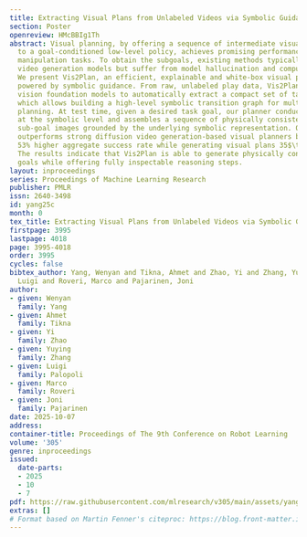 ```yaml
---
title: Extracting Visual Plans from Unlabeled Videos via Symbolic Guidance
section: Poster
openreview: HMcBBIg1Th
abstract: Visual planning, by offering a sequence of intermediate visual subgoals
  to a goal-conditioned low-level policy, achieves promising performance on long-horizon
  manipulation tasks. To obtain the subgoals, existing methods typically resort to
  video generation models but suffer from model hallucination and computational cost.
  We present Vis2Plan, an efficient, explainable and white-box visual planning framework
  powered by symbolic guidance. From raw, unlabeled play data, Vis2Plan harnesses
  vision foundation models to automatically extract a compact set of task symbols,
  which allows building a high-level symbolic transition graph for multi-goal, multi-stage
  planning. At test time, given a desired task goal, our planner conducts planning
  at the symbolic level and assembles a sequence of physically consistent intermediate
  sub-goal images grounded by the underlying symbolic representation. Our Vis2Plan
  outperforms strong diffusion video generation-based visual planners by delivering
  53% higher aggregate success rate while generating visual plans 35$\times$ faster.
  The results indicate that Vis2Plan is able to generate physically consistent image
  goals while offering fully inspectable reasoning steps.
layout: inproceedings
series: Proceedings of Machine Learning Research
publisher: PMLR
issn: 2640-3498
id: yang25c
month: 0
tex_title: Extracting Visual Plans from Unlabeled Videos via Symbolic Guidance
firstpage: 3995
lastpage: 4018
page: 3995-4018
order: 3995
cycles: false
bibtex_author: Yang, Wenyan and Tikna, Ahmet and Zhao, Yi and Zhang, Yuying and Palopoli,
  Luigi and Roveri, Marco and Pajarinen, Joni
author:
- given: Wenyan
  family: Yang
- given: Ahmet
  family: Tikna
- given: Yi
  family: Zhao
- given: Yuying
  family: Zhang
- given: Luigi
  family: Palopoli
- given: Marco
  family: Roveri
- given: Joni
  family: Pajarinen
date: 2025-10-07
address:
container-title: Proceedings of The 9th Conference on Robot Learning
volume: '305'
genre: inproceedings
issued:
  date-parts:
  - 2025
  - 10
  - 7
pdf: https://raw.githubusercontent.com/mlresearch/v305/main/assets/yang25c/yang25c.pdf
extras: []
# Format based on Martin Fenner's citeproc: https://blog.front-matter.io/posts/citeproc-yaml-for-bibliographies/
---
```


